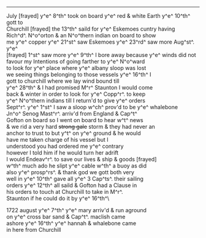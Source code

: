 ---

July [frayed] y^e^ 8^th^ took on board y^e^ red & white Earth y^e^ 10^th^ gott to\
Churchill [frayed] the 13^th^ saild for y^e^ Eskemoes cuntry having\
Rich^d^. N^o^orton & an N^o^thern indian on board to show\
me y^e^ copper y^e^ 21^st^ saw Eskemoes y^e^ 23^rd^ saw more Aug^st^. y^e^\
[frayed] 1^st^ saw more y^e^ 9^th^ I bore away because y^e^ winds did not\
favour my Intentions of going farther to y^e^ N^o^ward\
to look for y^e^ place where y^e^ albany sloop was lost\
we seeing things belonging to those vessels y^e^ 16^th^ I\
gott to churchill where we lay wind bound till\
y^e^ 28^th^ & I had promised M^r^ Staunton I would come\
back & winter in order to look for y^e^ Copp^r^. to keep\
y^e^ N^o^thern indians till I return'd to give y^e^ orders\
Sept^r^. y^e^ 1^st^ I saw a sloop w^ch^ prov'd to be y^e^ whalebone\
Jn^o^ Senog Mast^r^. arriv'd from England & Cap^t^\
Gofton on board so I went on board to hear w^t^ news\
& we rid a very hard ~~strong gale~~ storm & they had never an\
anchor to trust to but y^t^ on y^e^ ground & he would\
have me taken charge of his vessel but I\
understood you had ordered me y^e^ contrary\
however I told him if he would turn her adrift\
I would Endeav^r^. to save our lives & ship & goods [frayed]\
w^th^ much ado he slipt y^e^ cable w^th^ a buoy as did\
also y^e^ prosp^rs^. & thank god we gott both very\
well in y^e^ 10^th^ gave all y^e^ 3 Cap^ts^. their sailing\
orders y^e^ 12^th^ all saild & Gofton had a Clause in\
his orders to touch at Churchill to take in M^r^.\
Staunton if he could do it by y^e^ 16^th^\

1722 august y^e^ 7^th^ y^e^ mary arriv'd & run aground\
on y^e^ cross bar sand & Cap^t^. maclish came\
ashore y^e^ 16^th^ y^e^ hannah & whalebone came\
in here from Churchill
